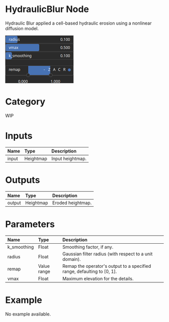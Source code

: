 
HydraulicBlur Node
==================


Hydraulic Blur applied a cell-based hydraulic erosion using a nonlinear diffusion model.



![img](../../images/nodes/HydraulicBlur_settings.png)


# Category


WIP
# Inputs

|Name|Type|Description|
| :--- | :--- | :--- |
|input|Heightmap|Input heightmap.|

# Outputs

|Name|Type|Description|
| :--- | :--- | :--- |
|output|Heightmap|Eroded heightmap.|

# Parameters

|Name|Type|Description|
| :--- | :--- | :--- |
|k_smoothing|Float|Smoothing factor, if any.|
|radius|Float|Gaussian filter radius (with respect to a unit domain).|
|remap|Value range|Remap the operator's output to a specified range, defaulting to [0, 1].|
|vmax|Float|Maximum elevation for the details.|

# Example


No example available.